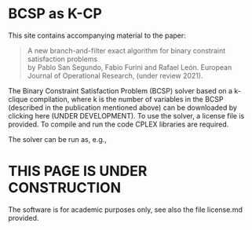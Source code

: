# BCSP as K-CP

This site contains accompanying material to the paper:

> A new branch-and-filter exact algorithm for binary constraint satisfaction problems  
by Pablo San Segundo, Fabio Furini and Rafael León. European Journal of Operational Research, (under review 2021).

<!---
https://www.sciencedirect.com/science/article/pii/S0377221718310737?via%3Dihub
-->

The Binary Constraint Satisfaction Problem (BCSP) solver based on a k-clique compilation, where k is the number of variables in the BCSP (described in the publication mentioned above) can be downloaded by clicking here (UNDER DEVELOPMENT). To use the solver, a license file is provided. To compile and run the code CPLEX libraries are required.

The solver can be run as, e.g.,

# THIS PAGE IS UNDER CONSTRUCTION

<!---
./[exeNAME] GRID_MCLP_n100_m10000_d1_100_f1_1_s1.dat 2 600  6.25 10

The parameters are: i) the instance name ii) 1 for the compact model 2 for the Branch-and-Benders-cut iii) the radius of coverage iiii) for the MCLP the Covering Demand and for the PSCLP the Budget

As far as the instance format is concerned: the first line reports the number of potential facility locations and the number of customers. Then for each potential facility location the file reports the cohordinates (x,y) and the  fixed cost. Finally, for each customer the file reports the cohordinates (x,y) and the demand.    
-->

The software is for academic purposes only, see also the file license.md  provided.

